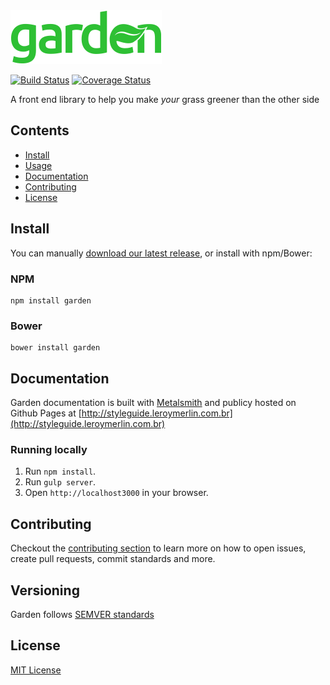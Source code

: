 <img src="docs/images/garden.png" alt="Garden">

[![Build Status](https://img.shields.io/travis/leroy-merlin-br/garden.svg)](https://travis-ci.org/leroy-merlin-br/garden)
[![Coverage Status](https://img.shields.io/coveralls/leroy-merlin-br/garden.svg)](https://coveralls.io/github/leroy-merlin-br/garden?branch=master)

A front end library to help you make *​your*​ grass greener than the other side


## Contents

- [Install](#install)
- [Usage](#usage)
- [Documentation](#documentation)
- [Contributing](#contributing)
- [License](#license)

## Install
You can manually [download our latest release](#latest-release-link), or install with npm/Bower:

### NPM
```
npm install garden
```

### Bower
```
bower install garden
```

## Documentation
Garden documentation is built with [Metalsmith](http://www.metalsmith.io/) and publicy hosted on Github Pages at [http://styleguide.leroymerlin.com.br](http://styleguide.leroymerlin.com.br)

### Running locally

1. Run `npm install`.
2. Run `gulp server`.
3. Open `http://localhost3000` in your browser.

## Contributing
Checkout the [contributing section](https://github.com/leroy-merlin-br/garden/blob/master/CONTRIBUTING.md) to learn more on how to open issues, create pull requests, commit standards and more.

## Versioning
Garden follows [SEMVER standards](http://semver.org/)

## License
[MIT License](https://github.com/leroy-merlin-br/garden/blob/master/LICENSE)
